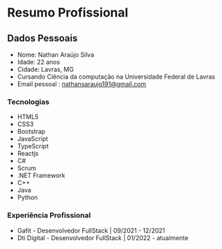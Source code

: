 # Resumo Profissional

## Dados Pessoais

- Nome: Nathan Araújo Silva
- Idade: 22 anos
- Cidade: Lavras, MG
- Cursando Ciência da computação na Universidade Federal de Lavras
- Email pessoal : nathansaraujo191@gmail.com

### Tecnologias

- HTML5
- CSS3
- Bootstrap
- JavaScript
- TypeScript
- Reactjs
- C#
- Scrum
- .NET Framework
- C++
- Java
- Python


### Experiência Profissional

- Gafit - Desenvolvedor FullStack | 09/2021 - 12/2021
- Dti Digital - Desenvolvedor FullStack | 01/2022 - atualmente
